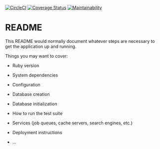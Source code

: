 [![CircleCI](https://circleci.com/gh/domiebett/ridesharing_app.svg?style=svg)](https://circleci.com/gh/domiebett/ridesharing_app)
[![Coverage Status](https://coveralls.io/repos/github/domiebett/ridesharing_app/badge.svg?branch=develop)](https://coveralls.io/github/domiebett/ridesharing_app?branch=develop)
[![Maintainability](https://api.codeclimate.com/v1/badges/d5d2ee4371e73fab5463/maintainability)](https://codeclimate.com/github/domiebett/ridesharing_app/maintainability)


# README

This README would normally document whatever steps are necessary to get the
application up and running.

Things you may want to cover:

* Ruby version

* System dependencies

* Configuration

* Database creation

* Database initialization

* How to run the test suite

* Services (job queues, cache servers, search engines, etc.)

* Deployment instructions

* ...
